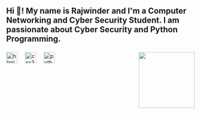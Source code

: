 <h2 align="left">Hi 👋! My name is Rajwinder and I'm a Computer Networking and Cyber Security Student. I am passionate about Cyber Security and Python Programming.</h2>

###



###

<img align="right" height="150" src="https://i.imgflip.com/65efzo.gif"  />

###

<div align="left">
  
 
 
  <img src="https://cdn.jsdelivr.net/gh/devicons/devicon/icons/html5/html5-original.svg" height="30" alt="html5 logo"  />
  <img width="12" />
  <img src="https://cdn.jsdelivr.net/gh/devicons/devicon/icons/css3/css3-original.svg" height="30" alt="css3 logo"  />
  <img width="12" />
  <img src="https://cdn.jsdelivr.net/gh/devicons/devicon/icons/python/python-original.svg" height="30" alt="python logo"  />
  <img width="12" />



</div>

###

<br clear="both">



###
